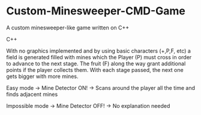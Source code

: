 # Custom-Minesweeper-CMD-Game
A custom minesweeper-like game written on C++


C++

With no graphics implemented and by using basic characters (+,P,F, etc) a field is generated filled with mines which the Player (P) must cross in order to advance to the next stage. The fruit (F) along the way grant additional points if the player collects them. With each stage passed, the next one gets bigger with more mines.

Easy mode       -> Mine Detector ON!  -> Scans around the player all the time and finds adjacent mines

Impossible mode -> Mine Detector OFF! -> No explanation needed
